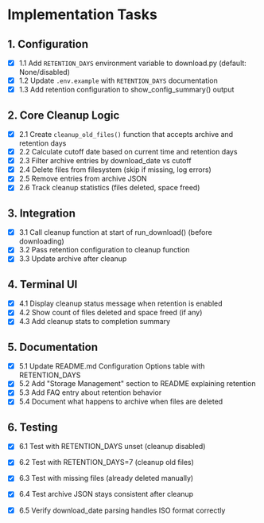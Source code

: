 # Implementation Tasks

## 1. Configuration
- [x] 1.1 Add `RETENTION_DAYS` environment variable to download.py (default: None/disabled)
- [x] 1.2 Update `.env.example` with `RETENTION_DAYS` documentation
- [x] 1.3 Add retention configuration to show_config_summary() output

## 2. Core Cleanup Logic
- [x] 2.1 Create `cleanup_old_files()` function that accepts archive and retention days
- [x] 2.2 Calculate cutoff date based on current time and retention days
- [x] 2.3 Filter archive entries by download_date vs cutoff
- [x] 2.4 Delete files from filesystem (skip if missing, log errors)
- [x] 2.5 Remove entries from archive JSON
- [x] 2.6 Track cleanup statistics (files deleted, space freed)

## 3. Integration
- [x] 3.1 Call cleanup function at start of run_download() (before downloading)
- [x] 3.2 Pass retention configuration to cleanup function
- [x] 3.3 Update archive after cleanup

## 4. Terminal UI
- [x] 4.1 Display cleanup status message when retention is enabled
- [x] 4.2 Show count of files deleted and space freed (if any)
- [x] 4.3 Add cleanup stats to completion summary

## 5. Documentation
- [x] 5.1 Update README.md Configuration Options table with RETENTION_DAYS
- [x] 5.2 Add "Storage Management" section to README explaining retention
- [x] 5.3 Add FAQ entry about retention behavior
- [x] 5.4 Document what happens to archive when files are deleted

## 6. Testing
- [x] 6.1 Test with RETENTION_DAYS unset (cleanup disabled)
- [x] 6.2 Test with RETENTION_DAYS=7 (cleanup old files)
- [x] 6.3 Test with missing files (already deleted manually)
- [x] 6.4 Test archive JSON stays consistent after cleanup
- [x] 6.5 Verify download_date parsing handles ISO format correctly

